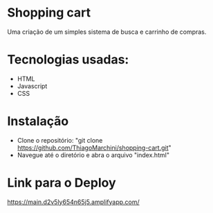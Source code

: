 # Shopping cart
Uma criação de um simples sistema de busca e carrinho de compras.

# Tecnologias usadas:
- HTML
- Javascript
- CSS

# Instalação
- Clone o repositório: "git clone https://github.com/ThiagoMarchini/shopping-cart.git"
- Navegue até o diretório e abra o arquivo "index.html"

# Link para o Deploy
https://main.d2v5ly654n65j5.amplifyapp.com/
